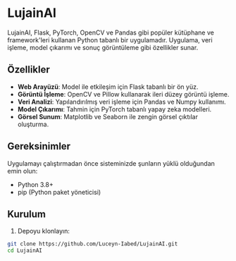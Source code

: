 # LujainAI

LujainAI, Flask, PyTorch, OpenCV ve Pandas gibi popüler kütüphane ve framework'leri kullanan Python tabanlı bir uygulamadır. Uygulama, veri işleme, model çıkarımı ve sonuç görüntüleme gibi özellikler sunar.

## Özellikler

- **Web Arayüzü**: Model ile etkileşim için Flask tabanlı bir ön yüz.
- **Görüntü İşleme**: OpenCV ve Pillow kullanarak ileri düzey görüntü işleme.
- **Veri Analizi**: Yapılandırılmış veri işleme için Pandas ve Numpy kullanımı.
- **Model Çıkarımı**: Tahmin için PyTorch tabanlı yapay zeka modelleri.
- **Görsel Sunum**: Matplotlib ve Seaborn ile zengin görsel çıktılar oluşturma.

## Gereksinimler

Uygulamayı çalıştırmadan önce sisteminizde şunların yüklü olduğundan emin olun:

- Python 3.8+
- pip (Python paket yöneticisi)

## Kurulum

1. Depoyu klonlayın:

```bash
git clone https://github.com/Luceyn-Iabed/LujainAI.git
cd LujainAI
